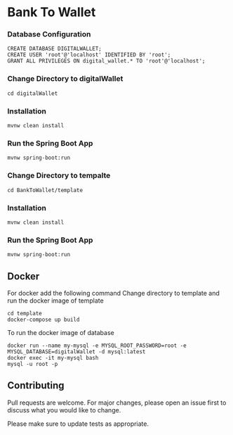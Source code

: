 # Bank To Wallet

### Database Configuration
```
CREATE DATABASE DIGITALWALLET;
CREATE USER 'root'@'localhost' IDENTIFIED BY 'root';
GRANT ALL PRIVILEGES ON digital_wallet.* TO 'root'@'localhost';
```

### Change Directory to digitalWallet
```shell
cd digitalWallet
```

### Installation
```shell
mvnw clean install
```

### Run the Spring Boot App
```shell
mvnw spring-boot:run
```

### Change Directory to tempalte
```shell
cd BankToWallet/template
```

### Installation
```shell
mvnw clean install
```

### Run the Spring Boot App
```shell
mvnw spring-boot:run
```

## Docker
For docker add the following command
Change directory to template and run the docker image of template
```shell
cd template
docker-compose up build
```
To run the docker image of database
```shell
docker run --name my-mysql -e MYSQL_ROOT_PASSWORD=root -e MYSQL_DATABASE=digitalWallet -d mysql:latest
docker exec -it my-mysql bash
mysql -u root -p
```
## Contributing

Pull requests are welcome. For major changes, please open an issue first
to discuss what you would like to change.

Please make sure to update tests as appropriate.
